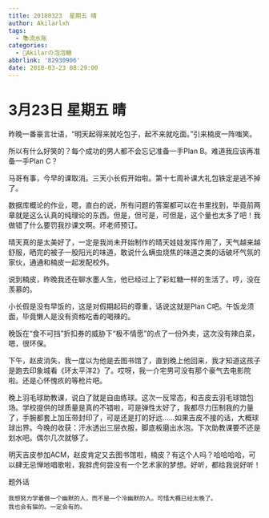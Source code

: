 ```yaml
---
title: 20180323  星期五 晴
author: Akilarlxh
tags:
  - 📚流水账
categories:
  - 🍬Akilarの泡泡糖
abbrlink: '82930906'
date: 2018-03-23 08:29:00
---
```

# 3月23日 星期五 晴

昨晚一番豪言壮语，“明天起得来就吃包子，起不来就吃面。”引来楠皮一阵嗤笑。

所以有什么好笑的？每个成功的男人都不会忘记准备一手Plan B。难道我应该再准备一手Plan C？

马哥有事，今早的课取消。三天小长假开始啦。第十七周补课大礼包铁定是逃不掉了。

数据库概论的作业，嗯，直白的说，所有问题的答案都可以在书里找到，毕竟前两章就是这么认真的纯理论的东西。但是，但可是，可但是，这个量也太多了吧！我做错了什么要罚我抄课文啊。坏老师预订。

晴天真的是太美好了，一定是我尚未开始制作的晴天娃娃发挥作用了，天气越来越舒服，晒完的被子一股阳光的味道，敢说什么螨虫烧焦的味道之类的话破坏气氛的家伙，通通和楠皮一起发配校外。

说到楠皮，昨晚我还在聊水墨人生，他已经过上了彩虹糖一样的生活了。哼，没在羡慕的。

小长假是没有早饭的，这是对假期起码的尊重，话说这就是Plan C吧。午饭龙须面，毕竟懒人是没有资格吃香的喝辣的。

晚饭在“食不可挡”折扣券的威胁下“极不情愿”的点了一份外卖，这次没有辣白菜，嗯，很环保。

下午，赵皮消失，我一度以为他是去图书馆了，直到晚上他回来，我才知道这孩子是跑去印象城看《环太平洋2》了。哎呀，我一介宅男可没有那个豪气去电影院啦。还是心怀愧疚的等枪片吧。

晚上羽毛球助教课，说白了就是自由练球。这次一反常态，和吉皮去羽毛球馆包场。学校提供的球质量是真的不错啦，可是弹性太好了，我都尽力压制我的力量了，手腕都套上加压带封印了，可是还是打的好远……如果吉皮不接的话，大概球球出界。今晚的收获：汗水透出三层衣服，脚底板磨出水泡。下次助教课要不还是划水吧。偶尔几次就够了。

明天吉皮参加ACM，赵皮肯定又去图书馆啦，楠皮？有这个人吗？哈哈哈哈，可以肆无忌惮地唱歌啦，我胖虎何尝没有一个艺术家的梦想。好听，都给我说好听！

题外话
```
我想努力学着做一个幽默的人，而不是一个冷幽默的人。可惜大概已经太晚了。
我也会有猫的。一定会有的。
```